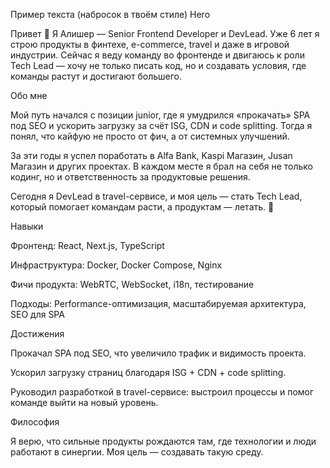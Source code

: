 Пример текста (набросок в твоём стиле)
Hero

Привет 👋 Я Алишер — Senior Frontend Developer и DevLead.
Уже 6 лет я строю продукты в финтехе, e-commerce, travel и даже в игровой индустрии.
Сейчас я веду команду во фронтенде и двигаюсь к роли Tech Lead — хочу не только писать код, но и создавать условия, где команды растут и достигают большего.

Обо мне

Мой путь начался с позиции junior, где я умудрился «прокачать» SPA под SEO и ускорить загрузку за счёт ISG, CDN и code splitting. Тогда я понял, что кайфую не просто от фич, а от системных улучшений.

За эти годы я успел поработать в Alfa Bank, Kaspi Магазин, Jusan Магазин и других проектах. В каждом месте я брал на себя не только кодинг, но и ответственность за продуктовые решения.

Сегодня я DevLead в travel-сервисе, и моя цель — стать Tech Lead, который помогает командам расти, а продуктам — летать. 🚀

Навыки

Фронтенд: React, Next.js, TypeScript

Инфраструктура: Docker, Docker Compose, Nginx

Фичи продукта: WebRTC, WebSocket, i18n, тестирование

Подходы: Performance-оптимизация, масштабируемая архитектура, SEO для SPA

Достижения

Прокачал SPA под SEO, что увеличило трафик и видимость проекта.

Ускорил загрузку страниц благодаря ISG + CDN + code splitting.

Руководил разработкой в travel-сервисе: выстроил процессы и помог команде выйти на новый уровень.

Философия

Я верю, что сильные продукты рождаются там, где технологии и люди работают в синергии.
Моя цель — создавать такую среду.
